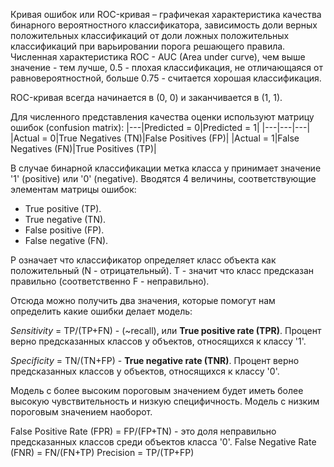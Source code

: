 Кривая ошибок или ROC-кривая – графичекая характеристика качества бинарного вероятностного классификатора, зависимость доли верных положительных классификаций от доли ложных положительных классификаций при варьировании порога решающего правила. Численная характеристика ROC - AUC (Area under curve), чем выше значение - тем лучше, 0.5 - плохая классификация, не отличающаяся от равновероятностной, больше 0.75 - считается хорошая классификация.

ROC-кривая всегда начинается в (0, 0) и заканчивается в (1, 1).

Для численного представления качества оценки используют матрицу ошибок (confusion matrix):
|---|Predicted = 0|Predicted = 1|
|---|---|---|
|Actual = 0|True Negatives (TN)|False Positives (FP)|
|Actual = 1|False Negatives (FN)|True Positives (TP)|

В случае бинарной классификации метка класса y принимает значение '1' (positive) или '0' (negative). Вводятся 4 величины, соответствующие элементам матрицы ошибок:

* True positive (TP).
* True negative (TN).
* False positive (FP).
* False negative (FN).

P означает что классификатор определяет класс объекта как положительный (N - отрицательный). T - значит что класс предсказан правильно (соответственно F - неправильно).

Отсюда можно получить два значения, которые помогут нам определить какие ошибки делает модель:

_Sensitivity_ = TP/(TP+FN) - (~recall), или **True positive rate (TPR)**. Процент верно предсказанных классов у объектов, относящихся к классу '1'.

_Specificity_ = TN/(TN+FP) - **True negative rate (TNR)**. Процент верно предсказанных классов у объектов, относящихся к классу '0'.

Модель с более высоким пороговым значением будет иметь более высокую чувствительность и низкую специфичность. Модель с низким пороговым значением наоборот.

False Positive Rate (FPR) = FP/(FP+TN) - это доля неправильно предсказанных классов среди объектов класса '0'.
False Negative Rate (FNR) = FN/(FN+TP)
Precision = TP/(TP+FP)